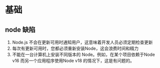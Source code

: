 # 基础

## node 缺陷

1. Node.js 不会在更新可用时通知用户，这意味着开发人员必须定期检查更新
2. 每次有更新可用时，您都必须重新安装Node，这会浪费时间和精力
3. 不能在一台计算机上安装不同版本的 Node。例如，在某个项目依赖于Node v16 而另一个应用程序使用Node v18 的情况下，这是有问题的。
